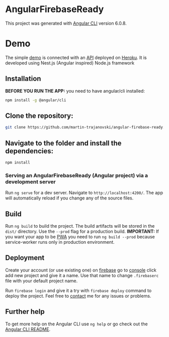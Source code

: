 # AngularFirebaseReady

This project was generated with [Angular CLI](https://github.com/angular/angular-cli) version 6.0.8.

# Demo

The simple [demo](https://angular-nestjs.firebaseapp.com) is connected with an [API](https://github.com/martin-trajanovski/nestjs-heroku-ready) deployed on [Heroku](https://quiet-dusk-3137.herokuapp.com//). It is developed using Nest.js (Angular inspired) Node.js framework

## Installation

**BEFORE YOU RUN THE APP:** you need to have angular/cli installed:
```bash
npm install -g @angular/cli
```

## Clone the repository:

```bash
git clone https://github.com/martin-trajanovski/angular-firebase-ready.git
```

## Navigate to the folder and install the dependencies:

```bash
npm install
```

### Serving an AngularFirebaseReady (Angular project) via a development server

Run `ng serve` for a dev server. Navigate to `http://localhost:4200/`. The app will automatically reload if you change any of the source files.

## Build

Run `ng build` to build the project. The build artifacts will be stored in the `dist/` directory. Use the `--prod` flag for a production build.
**IMPORTANT:** If you want your app to be [PWA](https://developers.google.com/web/progressive-web-apps/) you need to run `ng build --prod` because service-worker runs only in production environment.

## Deployment

Create your account (or use existing one) on [firebase](https://firebase.google.com/) go to [console](https://console.firebase.google.com) click add new project and give it a name. Use that name to change `.firebaserc` file with your default project name.

Run `firebase login` and give it a try with `firebase deploy` command to deploy the project. Feel free to [contact](mailto:martin.trajanovski@gmail.com) me for any issues or problems.

## Further help

To get more help on the Angular CLI use `ng help` or go check out the [Angular CLI README](https://github.com/angular/angular-cli/blob/master/README.md).
